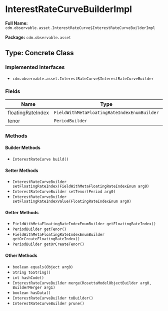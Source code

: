 # InterestRateCurveBuilderImpl

**Full Name:** `cdm.observable.asset.InterestRateCurve$InterestRateCurveBuilderImpl`

**Package:** `cdm.observable.asset`

## Type: Concrete Class

### Implemented Interfaces

- `cdm.observable.asset.InterestRateCurve$InterestRateCurveBuilder`

### Fields

| Name | Type | Description |
|------|------|-------------|
| floatingRateIndex | `FieldWithMetaFloatingRateIndexEnumBuilder` |  |
| tenor | `PeriodBuilder` |  |

### Methods

#### Builder Methods

- `InterestRateCurve build()`

#### Setter Methods

- `InterestRateCurveBuilder setFloatingRateIndex(FieldWithMetaFloatingRateIndexEnum arg0)`
- `InterestRateCurveBuilder setTenor(Period arg0)`
- `InterestRateCurveBuilder setFloatingRateIndexValue(FloatingRateIndexEnum arg0)`

#### Getter Methods

- `FieldWithMetaFloatingRateIndexEnumBuilder getFloatingRateIndex()`
- `PeriodBuilder getTenor()`
- `FieldWithMetaFloatingRateIndexEnumBuilder getOrCreateFloatingRateIndex()`
- `PeriodBuilder getOrCreateTenor()`

#### Other Methods

- `boolean equals(Object arg0)`
- `String toString()`
- `int hashCode()`
- `InterestRateCurveBuilder merge(RosettaModelObjectBuilder arg0, BuilderMerger arg1)`
- `boolean hasData()`
- `InterestRateCurveBuilder toBuilder()`
- `InterestRateCurveBuilder prune()`

